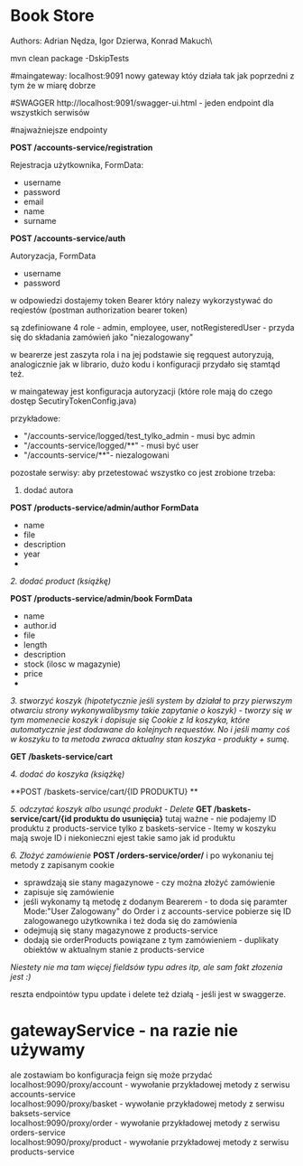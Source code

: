 # Book Store
Authors: Adrian Nędza, Igor Dzierwa, Konrad Makuch\

mvn clean package -DskipTests

#maingateway: localhost:9091
nowy gateway któy działa tak jak poprzedni z tym że w miarę dobrze

#SWAGGER
http://localhost:9091/swagger-ui.html - jeden endpoint dla wszystkich serwisów

#najważniejsze endpointy

**POST /accounts-service/registration**

Rejestracja użytkownika, FormData:
 - username
 - password
 - email
 - name
 - surname

**POST /accounts-service/auth**

Autoryzacja, FormData
- username
- password

w odpowiedzi dostajemy token Bearer
który nalezy wykorzystywać do reqiestów
(postman authorization bearer token) 

są zdefiniowane 4 role - admin, employee, user, notRegisteredUser - przyda się do składania zamówień jako "niezalogowany"

w bearerze jest zaszyta rola i na jej podstawie się regquest autoryzują, analogicznie jak w librario, dużo kodu i konfiguracji przydało się stamtąd też.

w maingateway jest konfiguracja autoryzacji (które role mają do czego dostęp SecutiryTokenConfig.java)

przykładowe:
 - "/accounts-service/logged/test_tylko_admin - musi byc admin
 - "/accounts-service/logged/**" - musi być user
 - "/accounts-service/**"- niezalogowani
   

pozostałe serwisy:
aby przetestować wszystko co jest zrobione trzeba:  
1. dodać autora   
  
**POST /products-service/admin/author FormData**
- name
- file
- description
- year
- 
*2. dodać product (książkę)*
  
**POST /products-service/admin/book FormData**
- name
- author.id
- file
- length
- description
- stock (ilosc w magazynie)
- price
- 
*3. stworzyć koszyk (hipotetycznie jeśli system by działał to przy pierwszym otwarciu strony wykonywalibysmy takie zapytanie o koszyk) - tworzy się w tym momenecie koszyk i dopisuje się Cookie z Id koszyka, które automatycznie jest dodawane do kolejnych requestów. No i jeśli mamy coś w koszyku to ta metoda zwraca aktualny stan koszyka - produkty + sumę.*
  
**GET /baskets-service/cart**

*4. dodać do koszyka (książkę)*
  
**POST /baskets-service/cart/{ID PRODUKTU} **

*5. odczytać koszyk albo usunąć produkt - Delete*
**GET /baskets-service/cart/{id produktu do usunięcia}**
tutaj ważne - nie podajemy ID produktu z products-service tylko z baskets-service - Itemy w koszyku mają swoje ID i niekonieczni ejest takie samo jak id produktu

*6. Złożyć zamówienie*
**POST /orders-service/order/**
i po wykonaniu tej metody z zapisanym cookie 
- sprawdzają sie stany magazynowe - czy można złożyć zamówienie
- zapisuje się zamówienie
- jeśli wykonamy tą metodę z dodanym Bearerem - to doda się paramter Mode:"User Zalogowany" do Order i z accounts-service pobierze się ID zalogowanego użytkownika i też doda się do zamówienia
- odejmują się stany magazynowe z products-service
- dodają sie orderProducts powiązane z tym zamówieniem - duplikaty obiektów w aktualnym stanie z products-service

*Niestety nie ma tam więcej fieldsów typu adres itp, ale sam fakt złozenia jest :)*

reszta endpointów typu update i delete też działą - jeśli jest w swaggerze.

# gatewayService - na razie nie używamy
ale zostawiam bo konfiguracja feign się może przydać
localhost:9090/proxy/account - wywołanie przykładowej metody z serwisu accounts-service\
localhost:9090/proxy/basket - wywołanie przykładowej metody z serwisu baksets-service\
localhost:9090/proxy/order - wywołanie przykładowej metody z serwisu orders-service\
localhost:9090/proxy/product - wywołanie przykładowej metody z serwisu products-service
